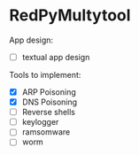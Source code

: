 # RedPyMultytool

App design: 
  * [ ] textual app design

Tools to implement:
  * [x] ARP Poisoning
  * [x] DNS Poisoning
  * [ ] Reverse shells
  * [ ] keylogger
  * [ ] ramsomware
  * [ ] worm
